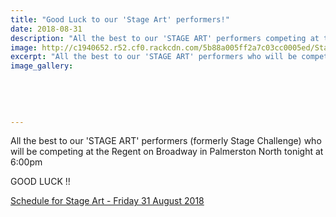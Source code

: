 ```yaml
---
title: "Good Luck to our 'Stage Art' performers!"
date: 2018-08-31
description: "All the best to our 'STAGE ART' performers competing at the Regent on Broadway in Palmerston North tonight at 6:00pm..."
image: http://c1940652.r52.cf0.rackcdn.com/5b88a005ff2a7c03cc0005ed/Stage-Art-performers320-before-they-leave.gif
excerpt: "All the best to our 'STAGE ART' performers who will be competing at the Regent on Broadway in Palmerston North tonight at 6:00pm."
image_gallery:
    
    
    
    
    
---
```


<p>All the best to our 'STAGE ART' performers (formerly Stage Challenge) who will be competing at the Regent on Broadway in Palmerston North tonight at 6:00pm</p>
<p>GOOD LUCK !!&nbsp;</p>
<p><a href="http://www.whanganuihigh.school.nz/news/upcoming-events-2/stage-challenge">Schedule for Stage Art - Friday 31 August 2018</a></p>

